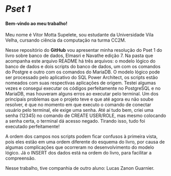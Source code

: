 # *Pset 1*

#### Bem-vindo ao meu trabalho!

Meu nome é Vitor Motta Supelete, sou estudante da Universidade Vila Velha, cursando ciência da computação na turma CC2M.

Nesse repositório do **GitHub** vou apresentar minha resolução do Pset 1 do livro sobre banco de dados, Elmasri e Navathe edição 7. Na pasta que acompanha este arquivo README há três arquivos: o modelo lógico do banco de dados e dois scripts do banco de dados, um com os comandos do Postgre e outro com os comandos do MariaDB. O modelo lógico pode ser processado pelo aplicativo do SQL Power Architect, os scripts estão nomeados com suas respectivas aplicações de origem. Testei algumas vezes e consegui executar os códigos perfeitamente no PostgreSQL e no MariaDB, mas houveram alguns erros ao executar pelo terminal. Um dos principais problemas que o projeto teve e que até agora eu não soube resolver, é que no momento em que executo o comando de conectar usuário pelo terminal, ele exige uma senha. Até aí tudo bem, criei uma senha (12345) no comando de CREATE USER/ROLE, mas mesmo colocando a senha certa, o terminal dá acesso negado. Tirando isso, tudo foi executado perfeitamente!

A ordem dos campos nos scripts podem ficar confusos à primeira vista, pois eles estão em uma ordem diferente do esquema do livro, por causa de algumas complicações que ocorreram no desenvolvimento do modelo lógico. Já o INSERT dos dados está na ordem do livro, para facilitar a compreensão.

Nesse trabalho, tive companhia de outro aluno: Lucas Zanon Guarnier.
